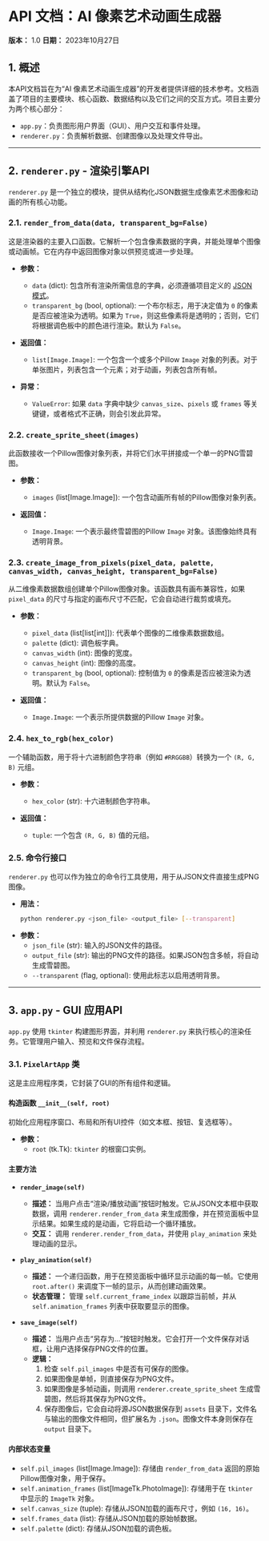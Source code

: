 # API 文档：AI 像素艺术动画生成器

**版本：** 1.0
**日期：** 2023年10月27日

## 1. 概述

本API文档旨在为“AI 像素艺术动画生成器”的开发者提供详细的技术参考。文档涵盖了项目的主要模块、核心函数、数据结构以及它们之间的交互方式。项目主要分为两个核心部分：

*   `app.py`：负责图形用户界面（GUI）、用户交互和事件处理。
*   `renderer.py`：负责解析数据、创建图像以及处理文件导出。

---

## 2. `renderer.py` - 渲染引擎API

`renderer.py` 是一个独立的模块，提供从结构化JSON数据生成像素艺术图像和动画的所有核心功能。

### 2.1. `render_from_data(data, transparent_bg=False)`

这是渲染器的主要入口函数。它解析一个包含像素数据的字典，并能处理单个图像或动画帧。它在内存中返回图像对象以供预览或进一步处理。

*   **参数：**
    *   `data` (dict): 包含所有渲染所需信息的字典，必须遵循项目定义的 [JSON 模式](PRD_zh-CN.md#51-json数据模式)。
    *   `transparent_bg` (bool, optional): 一个布尔标志，用于决定值为 `0` 的像素是否应被渲染为透明。如果为 `True`，则这些像素将是透明的；否则，它们将根据调色板中的颜色进行渲染。默认为 `False`。

*   **返回值：**
    *   `list[Image.Image]`: 一个包含一个或多个Pillow `Image` 对象的列表。对于单张图片，列表包含一个元素；对于动画，列表包含所有帧。

*   **异常：**
    *   `ValueError`: 如果 `data` 字典中缺少 `canvas_size`、`pixels` 或 `frames` 等关键键，或者格式不正确，则会引发此异常。

### 2.2. `create_sprite_sheet(images)`

此函数接收一个Pillow图像对象列表，并将它们水平拼接成一个单一的PNG雪碧图。

*   **参数：**
    *   `images` (list[Image.Image]): 一个包含动画所有帧的Pillow图像对象列表。

*   **返回值：**
    *   `Image.Image`: 一个表示最终雪碧图的Pillow `Image` 对象。该图像始终具有透明背景。

### 2.3. `create_image_from_pixels(pixel_data, palette, canvas_width, canvas_height, transparent_bg=False)`

从二维像素数据数组创建单个Pillow图像对象。该函数具有画布兼容性，如果 `pixel_data` 的尺寸与指定的画布尺寸不匹配，它会自动进行裁剪或填充。

*   **参数：**
    *   `pixel_data` (list[list[int]]): 代表单个图像的二维像素数据数组。
    *   `palette` (dict): 调色板字典。
    *   `canvas_width` (int): 图像的宽度。
    *   `canvas_height` (int): 图像的高度。
    *   `transparent_bg` (bool, optional): 控制值为 `0` 的像素是否应被渲染为透明。默认为 `False`。

*   **返回值：**
    *   `Image.Image`: 一个表示所提供数据的Pillow `Image` 对象。

### 2.4. `hex_to_rgb(hex_color)`

一个辅助函数，用于将十六进制颜色字符串（例如 `#RRGGBB`）转换为一个 `(R, G, B)` 元组。

*   **参数：**
    *   `hex_color` (str): 十六进制颜色字符串。

*   **返回值：**
    *   `tuple`: 一个包含 `(R, G, B)` 值的元组。

### 2.5. 命令行接口

`renderer.py` 也可以作为独立的命令行工具使用，用于从JSON文件直接生成PNG图像。

*   **用法：**
    ```bash
    python renderer.py <json_file> <output_file> [--transparent]
    ```
*   **参数：**
    *   `json_file` (str): 输入的JSON文件的路径。
    *   `output_file` (str): 输出的PNG文件的路径。如果JSON包含多帧，将自动生成雪碧图。
    *   `--transparent` (flag, optional): 使用此标志以启用透明背景。

---

## 3. `app.py` - GUI 应用API

`app.py` 使用 `tkinter` 构建图形界面，并利用 `renderer.py` 来执行核心的渲染任务。它管理用户输入、预览和文件保存流程。

### 3.1. `PixelArtApp` 类

这是主应用程序类，它封装了GUI的所有组件和逻辑。

#### 构造函数 `__init__(self, root)`

初始化应用程序窗口、布局和所有UI控件（如文本框、按钮、复选框等）。

*   **参数：**
    *   `root` (tk.Tk): `tkinter` 的根窗口实例。

#### 主要方法

*   **`render_image(self)`**
    *   **描述：** 当用户点击“渲染/播放动画”按钮时触发。它从JSON文本框中获取数据，调用 `renderer.render_from_data` 来生成图像，并在预览面板中显示结果。如果生成的是动画，它将启动一个循环播放。
    *   **交互：** 调用 `renderer.render_from_data`，并使用 `play_animation` 来处理动画的显示。

*   **`play_animation(self)`**
    *   **描述：** 一个递归函数，用于在预览面板中循环显示动画的每一帧。它使用 `root.after()` 来调度下一帧的显示，从而创建动画效果。
    *   **状态管理：** 管理 `self.current_frame_index` 以跟踪当前帧，并从 `self.animation_frames` 列表中获取要显示的图像。

*   **`save_image(self)`**
    *   **描述：** 当用户点击“另存为...”按钮时触发。它会打开一个文件保存对话框，让用户选择保存PNG文件的位置。
    *   **逻辑：**
        1.  检查 `self.pil_images` 中是否有可保存的图像。
        2.  如果图像是单帧，则直接保存为PNG文件。
        3.  如果图像是多帧动画，则调用 `renderer.create_sprite_sheet` 生成雪碧图，然后将其保存为PNG文件。
        4.  保存图像后，它会自动将源JSON数据保存到 `assets` 目录下，文件名与输出的图像文件相同，但扩展名为 `.json`。图像文件本身则保存在 `output` 目录下。

#### 内部状态变量

*   `self.pil_images` (list[Image.Image]): 存储由 `render_from_data` 返回的原始Pillow图像对象，用于保存。
*   `self.animation_frames` (list[ImageTk.PhotoImage]): 存储用于在 `tkinter` 中显示的 `ImageTk` 对象。
*   `self.canvas_size` (tuple): 存储从JSON加载的画布尺寸，例如 `(16, 16)`。
*   `self.frames_data` (list): 存储从JSON加载的原始帧数据。
*   `self.palette` (dict): 存储从JSON加载的调色板。